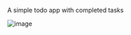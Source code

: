 A simple todo app with  completed tasks

![image](https://drive.google.com/uc?export=view&id=1Mh5Wcz1bralARTolUjevQnOMAwVZy9_h)
